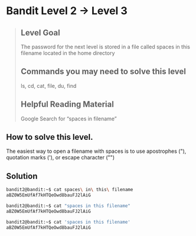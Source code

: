 # Bandit Level 2 → Level 3
>## Level Goal
>
> The password for the next level is stored in a file called spaces in this filename located in the home directory
> ## Commands you may need to solve this level
>
> ls, cd, cat, file, du, find
> ## Helpful Reading Material
>
>  Google Search for “spaces in filename”

## How to solve this level.
The easiest way to open a filename with spaces is to use apostrophes ("), quotation marks ('), or escape character ("\")

## Solution
```bash
bandit2@bandit:~$ cat spaces\ in\ this\ filename 
aBZ0W5EmUfAf7kHTQeOwd8bauFJ2lAiG

bandit2@bandit:~$ cat "spaces in this filename" 
aBZ0W5EmUfAf7kHTQeOwd8bauFJ2lAiG

bandit2@bandit:~$ cat 'spaces in this filename' 
aBZ0W5EmUfAf7kHTQeOwd8bauFJ2lAiG
```